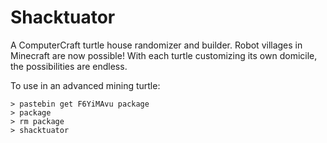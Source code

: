 # Shacktuator
A ComputerCraft turtle house randomizer and builder.
Robot villages in Minecraft are now possible! With each turtle customizing its own domicile, the possibilities are endless.

To use in an advanced mining turtle:
```
> pastebin get F6YiMAvu package
> package
> rm package
> shacktuator
```
